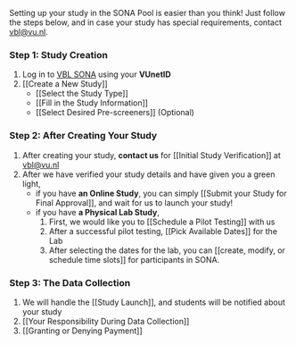 
Setting up your study in the SONA Pool is easier than you think! Just follow the steps below, and in case your study has special requirements, contact vbl@vu.nl.

### Step 1: Study Creation

1) Log in to [VBL SONA](vu-vbl.sona-systems.com) using your **VUnetID**
2) [[Create a New Study]] 
	- [[Select the Study Type]]
	- [[Fill in the Study Information]]
	- [[Select Desired Pre-screeners]] (Optional)

### Step 2: After Creating Your Study

1) After creating your study, **contact us** for [[Initial Study Verification]] at vbl@vu.nl
2) After we have verified your study details and have given you a green light, 
	- if you have **an Online Study**, you can simply [[Submit your Study for Final Approval]], and wait for us to launch your study!
	- if you have **a Physical Lab Study**, 
		1) First, we would like you to [[Schedule a Pilot Testing]] with us
		2) After a successful pilot testing, [[Pick Available Dates]] for the Lab
		3) After selecting the dates for the lab, you can [[create, modify, or schedule time slots]] for participants in SONA.

### Step 3: The Data Collection

1) We will handle the [[Study Launch]], and students will be notified about your study
2) [[Your Responsibility During Data Collection]] 
3) [[Granting or Denying Payment]]
